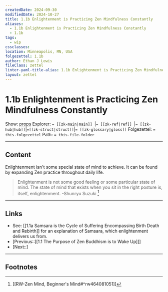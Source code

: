 ```yaml
---
createdDate: 2024-09-30
modifiedDate: 2024-10-27
title: 1.1b Enlightenment is Practicing Zen Mindfulness Constantly
aliases:
  - 1.1b Enlightenment is Practicing Zen Mindfulness Constantly
  - 1.1b
tags:
  - wip
cssclasses: 
location: Minneapolis, MN, USA
folgezettel: 1.1b
author: Ethan J Lewis
fileClass: zettel
linter-yaml-title-alias: 1.1b Enlightenment is Practicing Zen Mindfulness Constantly
layout: zettel
---
```


# 1.1b Enlightenment is Practicing Zen Mindfulness Constantly

Show: [props](obsidian://adv-uri?vault=ejl-zk&commandid=properties%3Aopen-local)
Explorer: `= [[zk-main|main]] `|`= [[zk-ref|ref]] `|`= [[zk-hub|hub]]`|`=[[zk-struct|struct]]`|`= [[zk-glossary|gloss]]`
Folgezettel: `= this.folgezettel` 
Path: `= this.file.folder`
- - -

## Content

Enlightenment isn't some special state of mind to achieve. It can be found by expanding Zen practice throughout daily life.

> Enlightenment is not some good feeling or some particular state of mind. The state of mind that exists when you sit in the right posture is, itself, enlightenment. 
> -Shunryu Suzuki [^1]

- - -

## Links

- See: [[1.1a Samsara is the Cycle of Suffering Encompassing Birth Death and Rebirth]] for an explanation of Samsara, which enlightenment delivers us from.
- [Previous::[[1.1 The Purpose of Zen Buddhism is to Wake Up]]]
- [Next::]

- - -

## Footnotes

[^1]: [[RW-Zen Mind, Beginner's Mind#^rw464081051]]